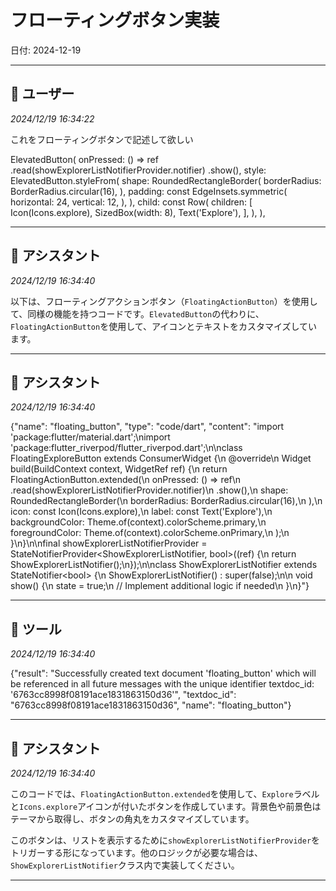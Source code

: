 # フローティングボタン実装

日付: 2024-12-19

---

## 👤 ユーザー
*2024/12/19 16:34:22*

これをフローティングボタンで記述して欲しい

ElevatedButton(
                    onPressed: () =&gt; ref
                        .read(showExplorerListNotifierProvider.notifier)
                        .show(),
                    style: ElevatedButton.styleFrom(
                      shape: RoundedRectangleBorder(
                        borderRadius: BorderRadius.circular(16),
                      ),
                      padding: const EdgeInsets.symmetric(
                        horizontal: 24,
                        vertical: 12,
                      ),
                    ),
                    child: const Row(
                      children: \[
                        Icon(Icons.explore),
                        SizedBox(width: 8),
                        Text('Explore'),
                      \],
                    ),
                  ),

---

## 🤖 アシスタント
*2024/12/19 16:34:40*

以下は、フローティングアクションボタン（`FloatingActionButton`）を使用して、同様の機能を持つコードです。`ElevatedButton`の代わりに、`FloatingActionButton`を使用して、アイコンとテキストをカスタマイズしています。

---

## 🤖 アシスタント
*2024/12/19 16:34:40*

{"name": "floating\_button", "type": "code/dart", "content": "import 'package:flutter/material.dart';\\nimport 'package:flutter\_riverpod/flutter\_riverpod.dart';\\n\\nclass FloatingExploreButton extends ConsumerWidget {\\n  @override\\n  Widget build(BuildContext context, WidgetRef ref) {\\n    return FloatingActionButton.extended(\\n      onPressed: () =&gt; ref\\n          .read(showExplorerListNotifierProvider.notifier)\\n          .show(),\\n      shape: RoundedRectangleBorder(\\n        borderRadius: BorderRadius.circular(16),\\n      ),\\n      icon: const Icon(Icons.explore),\\n      label: const Text('Explore'),\\n      backgroundColor: Theme.of(context).colorScheme.primary,\\n      foregroundColor: Theme.of(context).colorScheme.onPrimary,\\n    );\\n  }\\n}\\n\\nfinal showExplorerListNotifierProvider = StateNotifierProvider&lt;ShowExplorerListNotifier, bool&gt;((ref) {\\n  return ShowExplorerListNotifier();\\n});\\n\\nclass ShowExplorerListNotifier extends StateNotifier&lt;bool&gt; {\\n  ShowExplorerListNotifier() : super(false);\\n\\n  void show() {\\n    state = true;\\n    // Implement additional logic if needed\\n  }\\n}"}

---

## 🔧 ツール
*2024/12/19 16:34:40*

{"result": "Successfully created text document 'floating\_button' which will be referenced in all future messages with the unique identifier textdoc\_id: '6763cc8998f08191ace1831863150d36'", "textdoc\_id": "6763cc8998f08191ace1831863150d36", "name": "floating\_button"}

---

## 🤖 アシスタント
*2024/12/19 16:34:40*

このコードでは、`FloatingActionButton.extended`を使用して、`Explore`ラベルと`Icons.explore`アイコンが付いたボタンを作成しています。背景色や前景色はテーマから取得し、ボタンの角丸をカスタマイズしています。

このボタンは、リストを表示するために`showExplorerListNotifierProvider`をトリガーする形になっています。他のロジックが必要な場合は、`ShowExplorerListNotifier`クラス内で実装してください。

---
